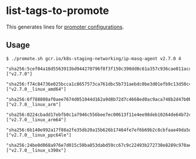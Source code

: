 # list-tags-to-promote

This generates lines for [promoter configurations](https://github.com/kubernetes/k8s.io/blob/main/k8s.gcr.io/images/k8s-staging-networking/images.yaml).

## Usage

```
$ ./promote.sh gcr.io/k8s-staging-networking/ip-masq-agent v2.7.0 4
    "sha256:5cef04a18d5563913bd944270796f8f3f150c390dd0c61a357c936cae011acd3": ["v2.7.0"]
    "sha256:f74c84736e025bcca1c8657573ca761dbc5b731aebdc0be3d01efb9c13d50c49": ["v2.7.0__linux_amd64"]
    "sha256:6f788808af0aee7674d051044d162a9d8b72d7c4668ed0ac9aca748b2d47b0b8": ["v2.7.0__linux_arm"]
    "sha256:0224cbadd17ebfb0c1a7946c556bee7ec00613f11e4ee98deb10264de64b72c1": ["v2.7.0__linux_arm64"]
    "sha256:6b140e992a17f88a2fe35db20a15b626b17464fe7ef6b69b2c8cbfaae49da5df": ["v2.7.0__linux_ppc64le"]
    "sha256:24be0d068a976e7d015c50ba853dabd59cc67c9c22493b272730e8289c970ae2": ["v2.7.0__linux_s390x"]
```
